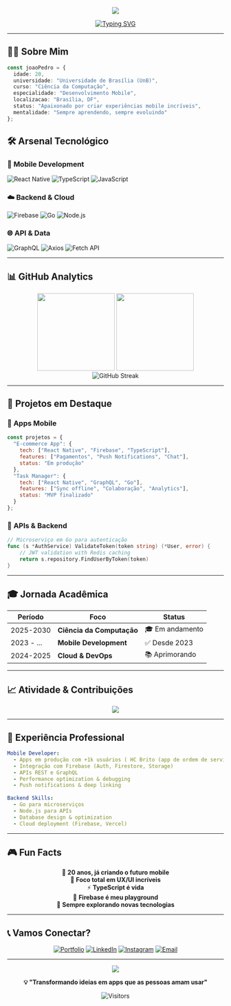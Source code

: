 <div align="center">
  <img src="https://capsule-render.vercel.app/api?type=waving&color=gradient&customColorList=12,20,30&height=200&section=header&text=Mobile%20Developer&fontSize=40&fontColor=fff&animation=twinkling"/>
</div>

<div align="center">
  
  [![Typing SVG](https://readme-typing-svg.herokuapp.com/?color=6366f1&size=24&center=true&vCenter=true&width=600&height=60&lines=🎓+Ciência+da+Computação+-+UnB;📱+React+Native+Developer;🔥+Firebase+%26+API+Specialist;⚡+TypeScript+%26+Go+Enthusiast)](https://git.io/typing-svg)
  
</div>

---

## 👨‍💻 Sobre Mim

```typescript
const joaoPedro = {
  idade: 20,
  universidade: "Universidade de Brasília (UnB)",
  curso: "Ciência da Computação",
  especialidade: "Desenvolvimento Mobile",
  localizacao: "Brasília, DF",
  status: "Apaixonado por criar experiências mobile incríveis",
  mentalidade: "Sempre aprendendo, sempre evoluindo"
};
```

## 🛠️ Arsenal Tecnológico

### 📱 **Mobile Development**
![React Native](https://img.shields.io/badge/React_Native-20232A?style=for-the-badge&logo=react&logoColor=61DAFB)
![TypeScript](https://img.shields.io/badge/TypeScript-007ACC?style=for-the-badge&logo=typescript&logoColor=white)
![JavaScript](https://img.shields.io/badge/JavaScript-F7DF1E?style=for-the-badge&logo=javascript&logoColor=black)

### ☁️ **Backend & Cloud**
![Firebase](https://img.shields.io/badge/Firebase-FFCA28?style=for-the-badge&logo=firebase&logoColor=black)
![Go](https://img.shields.io/badge/Go-00ADD8?style=for-the-badge&logo=go&logoColor=white)
![Node.js](https://img.shields.io/badge/Node.js-43853D?style=for-the-badge&logo=node.js&logoColor=white)

### 🌐 **API & Data**
![GraphQL](https://img.shields.io/badge/GraphQL-E10098?style=for-the-badge&logo=graphql&logoColor=white)
![Axios](https://img.shields.io/badge/Axios-5A29E4?style=for-the-badge&logo=axios&logoColor=white)
![Fetch API](https://img.shields.io/badge/Fetch_API-FF6B6B?style=for-the-badge&logo=javascript&logoColor=white)

---

## 📊 GitHub Analytics

<div align="center">
  <img height="180em" src="https://github-readme-stats.vercel.app/api?username=joaozzin-dev&show_icons=true&theme=tokyonight&include_all_commits=true&count_private=true"/>
  <img height="180em" src="https://github-readme-stats.vercel.app/api/top-langs/?username=joaozzin-dev&layout=compact&langs_count=7&theme=tokyonight"/>
</div>

<div align="center">
  <img src="https://github-readme-streak-stats.herokuapp.com/?user=joaozzin-dev&theme=tokyonight" alt="GitHub Streak"/>
</div>

---

## 🎯 Projetos em Destaque

### 📱 **Apps Mobile**
```javascript
const projetos = {
  "E-commerce App": {
    tech: ["React Native", "Firebase", "TypeScript"],
    features: ["Pagamentos", "Push Notifications", "Chat"],
    status: "Em produção"
  },
  "Task Manager": {
    tech: ["React Native", "GraphQL", "Go"],
    features: ["Sync offline", "Colaboração", "Analytics"],
    status: "MVP finalizado"
  }
};
```

### 🚀 **APIs & Backend**
```go
// Microserviço em Go para autenticação
func (s *AuthService) ValidateToken(token string) (*User, error) {
    // JWT validation with Redis caching
    return s.repository.FindUserByToken(token)
}
```

---

## 🎓 Jornada Acadêmica

<div align="center">

| **Período** | **Foco** | **Status** |
|-------------|----------|-----------|
| 2025-2030   | **Ciência da Computação** | 🎓 Em andamento |
| 2023 - ...        | **Mobile Development** | ✅ Desde 2023 |
| 2024-2025   | **Cloud & DevOps** | 📚 Aprimorando |

</div>

---

## 📈 Atividade & Contribuições

<div align="center">
  <img src="https://github-readme-activity-graph.vercel.app/graph?username=joaozzin-dev&theme=tokyo-night&bg_color=1a1b27&color=38bdae&line=70a5fd&point=bf91f3&area=true&hide_border=true"/>
</div>

---

## 💼 Experiência Professional

```yaml
Mobile Developer:
  - Apps em produção com +1k usuários ( HC Brito (app de ordem de serviço))
  - Integração com Firebase (Auth, Firestore, Storage)
  - APIs REST e GraphQL
  - Performance optimization & debugging
  - Push notifications & deep linking
  
Backend Skills:
  - Go para microserviços
  - Node.js para APIs
  - Database design & optimization
  - Cloud deployment (Firebase, Vercel)
```

---

## 🎮 Fun Facts

<div align="center">

🌟 **20 anos, já criando o futuro mobile**  
🎯 **Foco total em UX/UI incríveis**  
⚡ **TypeScript é vida**  
🚀 **Firebase é meu playground**  
🧠 **Sempre explorando novas tecnologias**

</div>

---

## 📞 Vamos Conectar?

<div align="center">

[![Portfolio](https://img.shields.io/badge/Portfolio-FF5722?style=for-the-badge&logo=todoist&logoColor=white)](https://joaozzin-dev.github.io/professional-portfolio/)
[![LinkedIn](https://img.shields.io/badge/LinkedIn-0077B5?style=for-the-badge&logo=linkedin&logoColor=white)](https://www.linkedin.com/in/jo%C3%A3o-pedro-rodrigues-de-souza-8a440627a/)
[![Instagram](https://img.shields.io/badge/Instagram-E4405F?style=for-the-badge&logo=instagram&logoColor=white)](https://www.instagram.com/jprodrigues.sz/)
[![Email](https://img.shields.io/badge/Email-D14836?style=for-the-badge&logo=gmail&logoColor=white)](mailto:redjp15@gmail.com)

</div>

---

<div align="center">
  <img src="https://capsule-render.vercel.app/api?type=waving&color=gradient&customColorList=12,20,30&height=120&section=footer"/>
</div>

<div align="center">
  
  **💡 "Transformando ideias em apps que as pessoas amam usar"**
  
  ![Visitors](https://visitor-badge.laobi.icu/badge?page_id=joaozzin-dev.joaozzin-dev)
  
</div>
